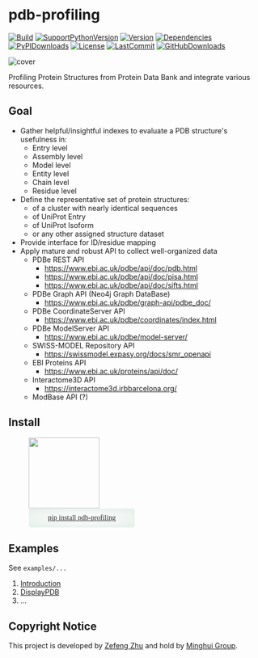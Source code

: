 <script>
function copy(that){
  var inp =document.createElement('input');
  document.body.appendChild(inp)
  inp.value =that.textContent
  inp.select();
  document.execCommand('copy',false);
  inp.remove();
}
</script>
<style>
.selfnav{
    display: block;
}
.selfnav>li{
    display:inline-block;
    float：left;
    list-style:none;
    width:15em;
}
.selfnav>li>a{
  color: #222;
  border-width: 1px;
  border-style: solid;
  border-radius: 5px;
  text-align: center;
  background-image: radial-gradient(#FFFFFF, #e5eee9);
  border-color: rgba(255, 255, 255, 0.2);
  transition:.5s;
}
.selfnavbar-nav>li>a {
    line-height: 20px;
}
.selfnav>li>a {
    position: relative;
    display: block;
    padding: 8px 8px;
}
</style>

# pdb-profiling

[![Build](https://img.shields.io/travis/naturegeorge/pdb-profiling?style=for-the-badge&logo=travis)](https://github.com/naturegeorge/pdb-profiling)
[![SupportPythonVersion](https://img.shields.io/pypi/pyversions/pdb-profiling.svg?style=for-the-badge&logo=python)](https://github.com/naturegeorge/pdb-profiling/blob/master/LICENSE)
[![Version](https://img.shields.io/pypi/v/pdb-profiling?style=for-the-badge&logo=PYPI)](https://github.com/naturegeorge/pdb-profiling/blob/master/pdb_profiling/__init__.py)
[![Dependencies](https://img.shields.io/librariesio/github/NatureGeorge/pdb-profiling?style=for-the-badge&logo=PYPI)](https://github.com/naturegeorge/pdb-profiling/blob/master/setup.py)
[![PyPIDownloads](https://img.shields.io/pypi/dm/pdb-profiling.svg?style=for-the-badge&logo=PYPI)](https://pypi.org/project/pdb-profiling/)
[![License](https://img.shields.io/badge/License-MIT-blue.svg?style=for-the-badge&logo=github)](https://github.com/naturegeorge/pdb-profiling/blob/master/LICENSE)
[![LastCommit](https://img.shields.io/github/last-commit/naturegeorge/pdb-profiling/0.1.3.svg?style=for-the-badge&logo=github)](https://github.com/naturegeorge/pdb-profiling/blob/master/LICENSE)
[![GitHubDownloads](https://img.shields.io/github/downloads/NatureGeorge/pdb-profiling/total?style=for-the-badge&logo=github)](https://github.com/NatureGeorge/pdb-profiling/releases/)

![cover](https://user-images.githubusercontent.com/43134199/93692609-f28f5f00-fb27-11ea-95db-6fa32771394f.png)

Profiling Protein Structures from Protein Data Bank and integrate various resources.

## Goal

* Gather helpful/insightful indexes to evaluate a PDB structure's usefulness in:
  * Entry level
  * Assembly level
  * Model level
  * Entity level
  * Chain level
  * Residue level
* Define the representative set of protein structures:
  * of a cluster with nearly identical sequences
  * of UniProt Entry
  * of UniProt Isoform
  * or any other assigned structure dataset
* Provide interface for ID/residue mapping
* Apply mature and robust API to collect well-organized data
  * PDBe REST API
    * <https://www.ebi.ac.uk/pdbe/api/doc/pdb.html>
    * <https://www.ebi.ac.uk/pdbe/api/doc/pisa.html>
    * <https://www.ebi.ac.uk/pdbe/api/doc/sifts.html>
  * PDBe Graph API (Neo4j Graph DataBase)
    * <https://www.ebi.ac.uk/pdbe/graph-api/pdbe_doc/>
  * PDBe CoordinateServer API
    * <https://www.ebi.ac.uk/pdbe/coordinates/index.html>
  * PDBe ModelServer API
    * <https://www.ebi.ac.uk/pdbe/model-server/>
  * SWISS-MODEL Repository API
    * <https://swissmodel.expasy.org/docs/smr_openapi>
  * EBI Proteins API
    * <https://www.ebi.ac.uk/proteins/api/doc/>
  * Interactome3D API
    * <https://interactome3d.irbbarcelona.org/>
  * ModBase API (?)

## Install

<figure>
  <a href="https://pypi.org/project/pdb-profiling/"><img src="https://www.whitesourcesoftware.com/wp-content/uploads/2016/12/Pypi_logo.png" style="width:10em"></a>
  <figcaption class="selfnav selfnavbar-nav">
    <li>
    <a title="Click to copy to clipboard" onclick="copy(this);event.preventDefault();" href="#"><font face = "consolas">pip install pdb-profiling</font></a>
    </li>
  </figcaption>
</figure>

## Examples

See `examples/...`

1. [Introduction](https://nbviewer.jupyter.org/github/NatureGeorge/pdb-profiling/blob/master/examples/Introduction.ipynb)
2. [DisplayPDB](https://nbviewer.jupyter.org/github/NatureGeorge/pdb-profiling/blob/master/examples/DisplayPDB.ipynb)
3. ...

## Copyright Notice

This project is developed by [Zefeng Zhu](https://github.com/NatureGeorge) and hold by [Minghui Group](https://lilab.jysw.suda.edu.cn/).